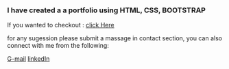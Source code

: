 ### I have created a a portfolio using HTML, CSS, BOOTSTRAP

If you wanted to checkout : [click Here](https://puru0001.github.io/Portfoliopuru/index.html)

for any sugession please submit a massage in contact section,
you can also connect with me from the following:

[G-mail](puru121122@gmail.com)
[linkedIn]()
